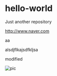 # hello-world
Just another repository

http://www.naver.com

aa

alsdjflkajsdfkljsa

modified

![pic](https://github.com/pwcasdf/hello-world/commit/5bb580a0987d76570e31b25bad5ee570b7cb04d5.jpg)
